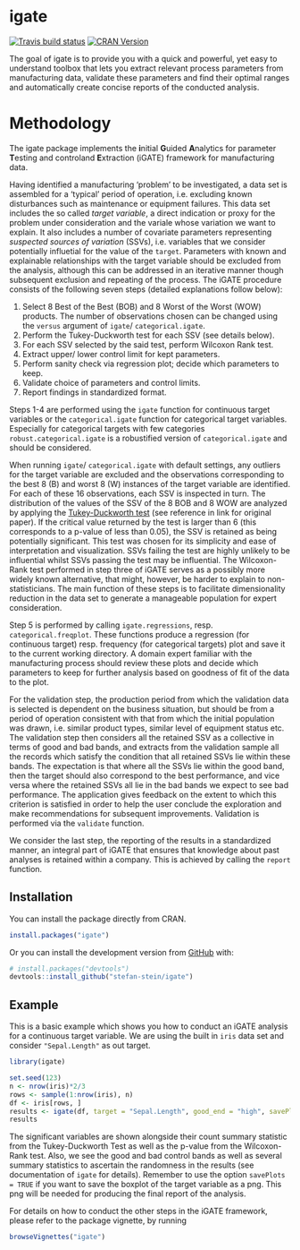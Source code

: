 
<!-- README.md is generated from README.Rmd. Please edit that file -->

# igate

<!-- badges: start -->

[![Travis build
status](https://travis-ci.org/stefan-stein/igate.svg?branch=master)](https://travis-ci.org/stefan-stein/igate)
[![CRAN
Version](https://www.r-pkg.org/badges/version/igate)](https://CRAN.R-project.org/package=igate)
<!-- badges: end -->

The goal of igate is to provide you with a quick and powerful, yet easy
to understand toolbox that lets you extract relevant process parameters
from manufacturing data, validate these parameters and find their
optimal ranges and automatically create concise reports of the conducted
analysis.

# Methodology

The igate package implements the **i**nitial **G**uided **A**nalytics
for parameter **T**esting and controland **E**xtraction (iGATE)
framework for manufacturing data.

Having identified a manufacturing ‘problem’ to be investigated, a data
set is assembled for a ‘typical’ period of operation, i.e. excluding
known disturbances such as maintenance or equipment failures. This data
set includes the so called *target variable*, a direct indication or
proxy for the problem under consideration and the variale whose
variation we want to explain. It also includes a number of covariate
parameters representing *suspected sources of variation* (SSVs),
i.e. variables that we consider potentially influetial for the value of
the `target`. Parameters with known and explainable relationships with
the target variable should be excluded from the analysis, although this
can be addressed in an iterative manner though subsequent exclusion and
repeating of the process. The iGATE procedure consists of the following
seven steps (detailed explanations follow below):

1.  Select 8 Best of the Best (BOB) and 8 Worst of the Worst (WOW)
    products. The number of observations chosen can be changed using the
    `versus` argument of `igate`/ `categorical.igate`.
2.  Perform the Tukey-Duckworth test for each SSV (see details below).
3.  For each SSV selected by the said test, perform Wilcoxon Rank test.
4.  Extract upper/ lower control limit for kept parameters.
5.  Perform sanity check via regression plot; decide which parameters to
    keep.
6.  Validate choice of parameters and control limits.
7.  Report findings in standardized format.

Steps 1-4 are performed using the `igate` function for continuous target
variables or the `categorical.igate` function for categorical target
variables. Especially for categorical targets with few categories
`robust.categorical.igate` is a robustified version of
`categorical.igate` and should be considered.

When running `igate`/ `categorical.igate` with default settings, any
outliers for the target variable are excluded and the observations
corresponding to the best 8 (B) and worst 8 (W) instances of the target
variable are identified. For each of these 16 observations, each SSV is
inspected in turn. The distribution of the values of the SSV of the 8
BOB and 8 WOW are analyzed by applying the [Tukey-Duckworth
test](https://en.wikipedia.org/wiki/Tukey–Duckworth_test) (see reference
in link for original paper). If the critical value returned by the test
is larger than 6 (this corresponds to a p-value of less than 0.05), the
SSV is retained as being potentially significant. This test was chosen
for its simplicity and ease of interpretation and visualization. SSVs
failing the test are highly unlikely to be influential whilst SSVs
passing the test may be influential. The Wilcoxon-Rank test performed in
step three of iGATE serves as a possibly more widely known alternative,
that might, however, be harder to explain to non-statisticians. The main
function of these steps is to facilitate dimensionality reduction in the
data set to generate a manageable population for expert consideration.

Step 5 is performed by calling `igate.regressions`, resp.
`categorical.freqplot`. These functions produce a regression (for
continuous target) resp. frequency (for categorical targets) plot and
save it to the current working directory. A domain expert familiar with
the manufacturing process should review these plots and decide which
parameters to keep for further analysis based on goodness of fit of the
data to the plot.

For the validation step, the production period from which the validation
data is selected is dependent on the business situation, but should be
from a period of operation consistent with that from which the initial
population was drawn, i.e. similar product types, similar level of
equipment status etc. The validation step then considers all the
retained SSV as a collective in terms of good and bad bands, and
extracts from the validation sample all the records which satisfy the
condition that all retained SSVs lie within these bands. The expectation
is that where all the SSVs lie within the good band, then the target
should also correspond to the best performance, and vice versa where the
retained SSVs all lie in the bad bands we expect to see bad performance.
The application gives feedback on the extent to which this criterion is
satisfied in order to help the user conclude the exploration and make
recommendations for subsequent improvements. Validation is performed via
the `validate` function.

We consider the last step, the reporting of the results in a
standardized manner, an integral part of iGATE that ensures that
knowledge about past analyses is retained within a company. This is
achieved by calling the `report` function.

## Installation

You can install the package directly from CRAN.

``` r
install.packages("igate")
```

Or you can install the development version from
[GitHub](https://github.com/) with:

``` r
# install.packages("devtools")
devtools::install_github("stefan-stein/igate")
```

## Example

This is a basic example which shows you how to conduct an iGATE analysis
for a continuous target variable. We are using the built in `iris` data
set and consider `"Sepal.Length"` as out target.

``` r
library(igate)

set.seed(123)
n <- nrow(iris)*2/3
rows <- sample(1:nrow(iris), n)
df <- iris[rows, ]
results <- igate(df, target = "Sepal.Length", good_end = "high", savePlots = TRUE)
results
```

The significant variables are shown alongside their count summary
statistic from the Tukey-Duckworth Test as well as the p-value from the
Wilcoxon-Rank test. Also, we see the good and bad control bands as well
as several summary statistics to ascertain the randomness in the results
(see documentation of `igate` for details). Remember to use the option
`savePlots = TRUE` if you want to save the boxplot of the target
variable as a png. This png will be needed for producing the final
report of the analysis.

For details on how to conduct the other steps in the iGATE framework,
please refer to the package vignette, by running

``` r
browseVignettes("igate")
```
